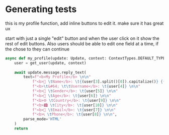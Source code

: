 # Generating tests

this is my profile function, add inline buttons to edit it. make sure it has great ux

start with just a single "edit" button and when the user click on it show the rest of edit buttons. Also users should be able to edit one field at a time, if the chose to they can continue 

```python
async def my_profile(update: Update, context: ContextTypes.DEFAULT_TYPE):
    user = get_user(update, context)
    
    await update.message.reply_text(
        text=f"<b>My Profile</b> \n\n"
            f"<b>👤 \tName</b>: \t{(user[3].split()[0]).capitalize()} {(user[3].split()[1]).capitalize()} \n\n"
            f"<b>\t&#64; \t\tUsername</b>: \t{user[4]} \n\n"
            f"<b>👫 \tGender</b>: \t{user[5]} \n\n"
            f"<b>🎂 \tAge</b>: \t{user[6]} \n\n"
            f"<b>🌐 \tCountry</b>: \t{user[9]} \n\n"
            f"<b>🏙️ \tCity</b>: \t{user[10]} \n\n"
            f"<b>📧 \tEmail</b>: \t{user[7]} \n\n"
            f"<b>📞 \tPhone</b>: \t{user[8]} \n\n",
        parse_mode='HTML'
    )
    return
```

